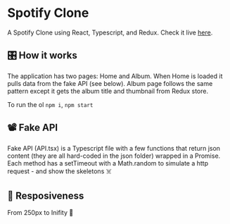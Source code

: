 # Spotify Clone

A Spotify Clone using React, Typescript, and Redux. Check it live [here](https://spotifyclooone.netlify.app/).

## 🎛 How it works
The application has two pages: Home and Album. When Home is loaded it pulls data from the fake API (see below). Album page follows the same pattern except it gets  the album title and thumbnail from Redux store.

To run the ol `npm i`, `npm start` 

## 📽 Fake API
Fake API (API.tsx) is a Typescript file with a few functions that return json content (they are all hard-coded in the json folder) wrapped in a Promise. Each method has a setTimeout with a Math.random to simulate a http request - and show the skeletons ☠️

## 📱 Resposiveness
From 250px to Inifity 🚀
